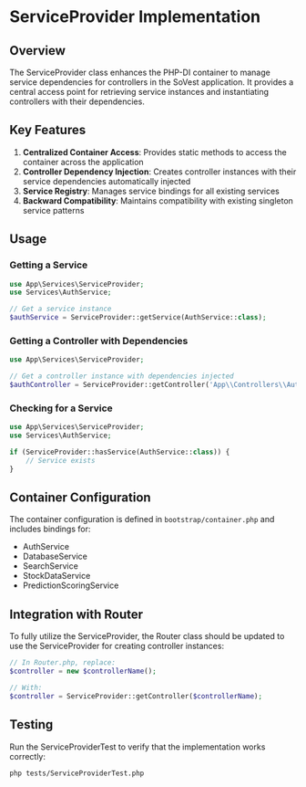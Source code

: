 # ServiceProvider Implementation

## Overview
The ServiceProvider class enhances the PHP-DI container to manage service dependencies for controllers in the SoVest application. It provides a central access point for retrieving service instances and instantiating controllers with their dependencies.

## Key Features
1. **Centralized Container Access**: Provides static methods to access the container across the application
2. **Controller Dependency Injection**: Creates controller instances with their service dependencies automatically injected
3. **Service Registry**: Manages service bindings for all existing services
4. **Backward Compatibility**: Maintains compatibility with existing singleton service patterns

## Usage

### Getting a Service
```php
use App\Services\ServiceProvider;
use Services\AuthService;

// Get a service instance
$authService = ServiceProvider::getService(AuthService::class);
```

### Getting a Controller with Dependencies
```php
use App\Services\ServiceProvider;

// Get a controller instance with dependencies injected
$authController = ServiceProvider::getController('App\\Controllers\\AuthController');
```

### Checking for a Service
```php
use App\Services\ServiceProvider;
use Services\AuthService;

if (ServiceProvider::hasService(AuthService::class)) {
    // Service exists
}
```

## Container Configuration
The container configuration is defined in `bootstrap/container.php` and includes bindings for:

- AuthService
- DatabaseService
- SearchService
- StockDataService
- PredictionScoringService

## Integration with Router
To fully utilize the ServiceProvider, the Router class should be updated to use the ServiceProvider for creating controller instances:

```php
// In Router.php, replace:
$controller = new $controllerName();

// With:
$controller = ServiceProvider::getController($controllerName);
```

## Testing
Run the ServiceProviderTest to verify that the implementation works correctly:

```bash
php tests/ServiceProviderTest.php
```